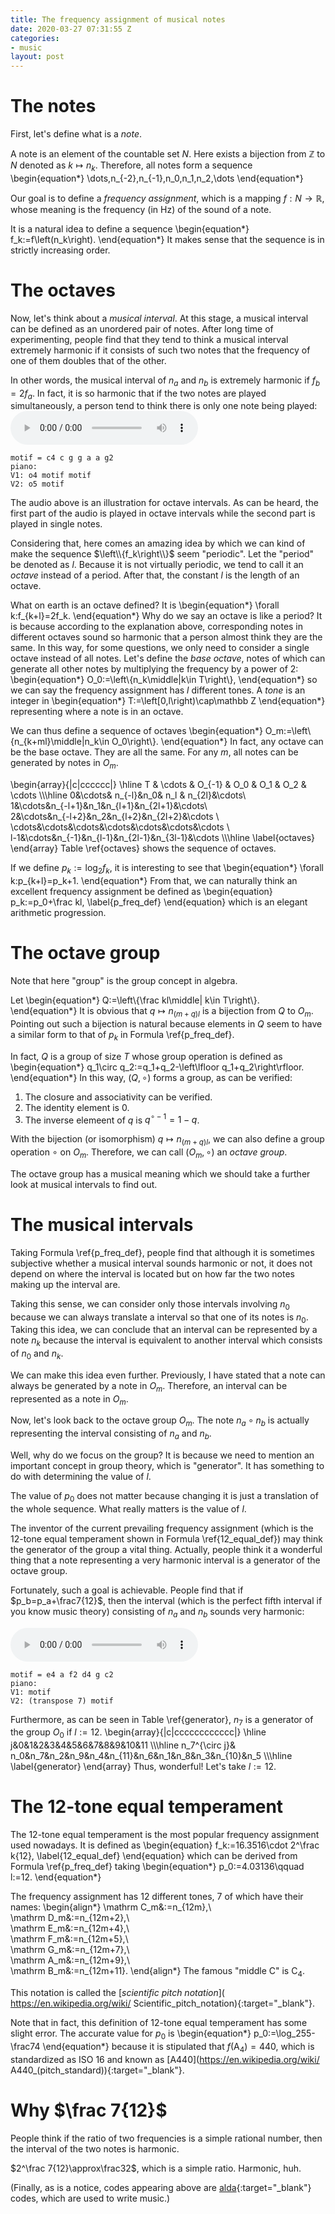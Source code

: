 ```yaml
---
title: The frequency assignment of musical notes
date: 2020-03-27 07:31:55 Z
categories:
- music
layout: post
---
```


# The notes

First, let's define what is a *note*.

A note is an element of the countable set $N$.
Here exists a bijection from $\mathbb Z$ to $N$ denoted as
$k\mapsto n_k$. Therefore, all notes form a sequence
\begin{equation\*}
    \dots,n_{-2},n_{-1},n_0,n_1,n_2,\dots
\end{equation\*}

Our goal is to define a *frequency assignment*, which is a mapping
$f:N\rightarrow\mathbb R$, whose meaning is the frequency (in Hz)
of the sound of a note.

It is a natural idea to define a sequence
\begin{equation\*}
    f_k:=f\left(n_k\right).
\end{equation\*}
It makes sense that the sequence is in strictly increasing order.

# The octaves

Now, let's think about a *musical interval*. At this stage, a
musical interval can be defined as an unordered pair of notes.
After long time of experimenting, people find that they tend to
think a musical interval extremely harmonic if it consists of
such two notes that the frequency of one of them doubles that of
the other.

In other words, the musical interval of $n_a$ and $n_b$ is
extremely harmonic if $f_b=2f_a$. In fact, it is so harmonic that
if the two notes are played simultaneously, a person tend to
think there is only one note being played:
<audio controls>
    <source src="/assets/audios/octave_interval.mp3"
    type="audio/mpeg">
(Your browser does not support the audio element.)
</audio>
```
motif = c4 c g g a a g2
piano:
V1: o4 motif motif
V2: o5 motif
```
The audio above is an illustration for octave intervals.
As can be heard, the first part of the audio is played in
octave intervals while the second part is played in single notes.

Considering that, here comes an amazing idea by which we can kind
of make the sequence $\left\\{f_k\right\\}$ seem "periodic".
Let the "period" be denoted as $l$. Because it is not virtually
periodic, we tend to call it an *octave* instead of a period.
After that, the constant $l$ is the length of an octave.

What on earth is an octave defined? It is
\begin{equation\*}
    \forall k:f_{k+l}=2f_k.
\end{equation\*}
Why do we say an octave is like a period? It is because according
to the explanation above, corresponding notes in different octaves
sound so harmonic that a person almost think they are the same.
In this way, for some questions, we only need to consider
a single octave instead of all notes.
Let's define the *base octave*, notes of which can generate all
other notes by multiplying the frequency by a power of 2:
\begin{equation\*}
    O_0:=\left\\{n_k\middle|k\in T\right\\},
\end{equation\*}
so we can say the frequency assignment has $l$ different tones.
A *tone* is an integer in
\begin{equation\*}
    T:=\left[0,l\right)\cap\mathbb Z
\end{equation\*}
representing where a note is in an octave.

We can thus define a sequence of octaves
\begin{equation\*}
    O_m:=\left\\{n_{k+ml}\middle|n_k\in O_0\right\\}.
\end{equation\*}
In fact, any octave can be the base octave. They are all the same.
For any $m$, all notes can be generated by notes in $O_m$.

\begin{array}{|c|cccccc|}
    \hline
    T & \cdots & O_{-1} & O_0 & O_1 & O_2 & \cdots
    \\\\\hline
    0&\cdots& n_{-l}&n_0& n_l & n_{2l}&\cdots\\\
    1&\cdots&n_{-l+1}&n_1&n_{l+1}&n_{2l+1}&\cdots\\\
    2&\cdots&n_{-l+2}&n_2&n_{l+2}&n_{2l+2}&\cdots
    \\\
    \cdots&\cdots&\cdots&\cdots&\cdots&\cdots&\cdots
    \\\
    l-1&\cdots&n_{-1}&n_{l-1}&n_{2l-1}&n_{3l-1}&\cdots
    \\\\\hline
    \label{octaves}
\end{array}
Table \ref{octaves} shows the sequence of octaves.

If we define $p_k:=\log_2f_k$, it is interesting to see that
\begin{equation\*}
    \forall k:p_{k+l}=p_k+1.
\end{equation\*}
From that, we can naturally think an excellent frequency
assignment be defined as
\begin{equation}
    p_k:=p_0+\frac kl,
    \label{p_freq_def}
\end{equation}
which is an elegant arithmetic progression.

# The octave group

Note that here "group" is the group concept in algebra.

Let
\begin{equation\*}
    Q:=\left\\{\frac kl\middle|
    k\in T\right\\}.
\end{equation\*}
It is obvious that $q\mapsto n_{\left(m+q\right)l}$
is a bijection from $Q$ to $O_m$. Pointing out such a bijection
is natural because elements in $Q$ seem to have
a similar form to that of $p_k$ in Formula \ref{p_freq_def}.

In fact, $Q$ is a group of size $T$ whose group operation is
defined as
\begin{equation\*}
    q_1\circ q_2:=q_1+q_2-\left\lfloor q_1+q_2\right\rfloor.
\end{equation\*}
In this way, $\left(Q,\circ\right)$ forms a group, as can
be verified:
1. The closure and associativity can be verified.
2. The identity element is $0$.
3. The inverse elemeent of $q$ is $q^{\circ-1}=1-q$.

With the bijection (or isomorphism)
$q\mapsto n_{\left(m+q\right)l}$, we can
also define a group operation $\circ$ on $O_m$.
Therefore, we can call $\left(O_m,\circ\right)$
an *octave group*.

The octave group has a musical meaning which
we should take a further look at musical intervals to find out.

# The musical intervals

Taking Formula \ref{p_freq_def}, people find that although
it is sometimes subjective whether a musical interval sounds
harmonic or not, it does not depend on where the interval is
located but on how far the two notes making up the interval are.

Taking this sense, we can consider only those intervals involving
$n_0$ because we can always translate a interval so that one of
its notes is $n_0$. Taking this idea, we can conclude that an
interval can be represented by a note $n_k$ because
the interval is equivalent to another interval
which consists of $n_0$ and $n_k$.

We can make this idea even further. Previously, I have stated
that a note can always be generated by a note in $O_m$. Therefore,
an interval can be represented as a note in $O_m$.

Now, let's look back to the octave group $O_m$. The note
$n_a\circ n_b$ is actually representing the interval
consisting of $n_a$ and $n_b$.

Well, why do we focus on the group? It is because we need to
mention an important concept in group theory,
which is "generator". It has something to do with determining
the value of $l$.

The value of $p_0$ does not matter because changing it is just a
translation of the whole sequence. What really matters is the
value of $l$.

The inventor of the current prevailing frequency assignment
(which is the $12$-tone equal temperament shown in
Formula \ref{12_equal_def}) may think the generator of the group
a vital thing.
Actually, people think it a wonderful thing that a note
representing a very harmonic interval is a generator of the
octave group.

Fortunately, such a goal is achievable. People find that if
$p_b=p_a+\frac7{12}$, then the interval
(which is the perfect fifth interval if you know music theory)
consisting of $n_a$ and $n_b$ sounds very harmonic:

<audio controls>
    <source src="/assets/audios/fifth_interval.mp3"
    type="audio/mpeg">
(Your browser does not support the audio element.)
</audio>

```
motif = e4 a f2 d4 g c2
piano:
V1: motif
V2: (transpose 7) motif
```

Furthermore, as can be seen in Table \ref{generator},
$n_7$ is a generator of the group $O_0$ if $l:=12$.
\begin{array}{|c|cccccccccccc|}
    \hline
    j&0&1&2&3&4&5&6&7&8&9&10&11
    \\\\\hline
    n_7^{\circ j}&
    n_0&n_7&n_2&n_9&n_4&n_{11}&n_6&n_1&n_8&n_3&n_{10}&n_5
    \\\\\hline
    \label{generator}
\end{array}
Thus, wonderful! Let's take $l:=12$.

# The $12$-tone equal temperament

The $12$-tone equal temperament is the most popular
frequency assignment used nowadays. It is defined as
\begin{equation}
    f_k:=16.3516\cdot 2^\frac k{12},
    \label{12_equal_def}
\end{equation}
which can be derived from Formula \ref{p_freq_def} taking
\begin{equation\*}
    p_0:=4.03136\qquad l:=12.
\end{equation\*}

The frequency assignment has $12$ different tones, $7$ of which
have their names:
\begin{align\*}
    \mathrm C_m&:=n_{12m},\\\
    \mathrm D_m&:=n_{12m+2},\\\
    \mathrm E_m&:=n_{12m+4},\\\
    \mathrm F_m&:=n_{12m+5},\\\
    \mathrm G_m&:=n_{12m+7},\\\
    \mathrm A_m&:=n_{12m+9},\\\
    \mathrm B_m&:=n_{12m+11}.
\end{align\*}
The famous "middle C" is $\mathrm C_4$.

This notation is called the
[*scientific pitch notation*](
https://en.wikipedia.org/wiki/
Scientific_pitch_notation){:target="_blank"}.

Note that in fact, this definition of $12$-tone equal temperament
has some slight error. The accurate value for $p_0$ is
\begin{equation\*}
    p_0:=\log_255-\frac74
\end{equation\*}
because it is stipulated that $f\left(\mathrm A_4\right)=440$,
which is standardized as ISO 16 and known as
[A440](https://en.wikipedia.org/wiki/
A440_(pitch_standard)){:target="_blank"}.

# Why $\frac 7{12}$

People think if the ratio of two frequencies is a simple
rational number, then the interval of the two notes is harmonic.

$2^\frac 7{12}\approx\frac32$, which is a simple ratio.
Harmonic, huh.

(Finally, as is a notice, codes appearing above are
[alda](https://alda.io/){:target="_blank"} codes,
which are used to write music.)
